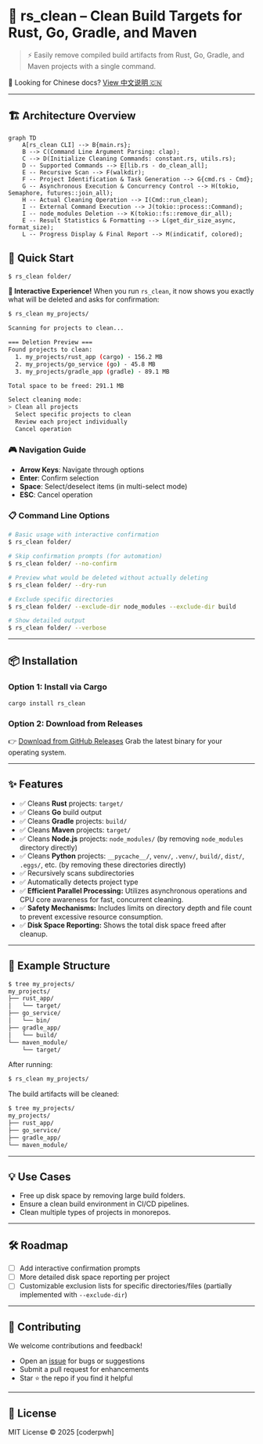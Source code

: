 # 🧹 rs_clean – Clean Build Targets for Rust, Go, Gradle, and Maven

> ⚡ Easily remove compiled build artifacts from Rust, Go, Gradle, and Maven projects with a single command.

📘 Looking for Chinese docs? [View 中文说明 🇨🇳](./README_zh.md)


---

## 🏗️ Architecture Overview

```mermaid
graph TD
    A[rs_clean CLI] --> B{main.rs};
    B --> C(Command Line Argument Parsing: clap);
    C --> D(Initialize Cleaning Commands: constant.rs, utils.rs);
    D -- Supported Commands --> E[lib.rs - do_clean_all];
    E -- Recursive Scan --> F(walkdir);
    F -- Project Identification & Task Generation --> G{cmd.rs - Cmd};
    G -- Asynchronous Execution & Concurrency Control --> H(tokio, Semaphore, futures::join_all);
    H -- Actual Cleaning Operation --> I(Cmd::run_clean);
    I -- External Command Execution --> J(tokio::process::Command);
    I -- node_modules Deletion --> K(tokio::fs::remove_dir_all);
    E -- Result Statistics & Formatting --> L(get_dir_size_async, format_size);
    L -- Progress Display & Final Report --> M(indicatif, colored);
```

## 🚀 Quick Start

```bash
$ rs_clean folder/
```

**🎯 Interactive Experience!**
When you run `rs_clean`, it now shows you exactly what will be deleted and asks for confirmation:

```bash
$ rs_clean my_projects/

Scanning for projects to clean...

=== Deletion Preview ===
Found projects to clean:
  1. my_projects/rust_app (cargo) - 156.2 MB
  2. my_projects/go_service (go) - 45.8 MB
  3. my_projects/gradle_app (gradle) - 89.1 MB

Total space to be freed: 291.1 MB

Select cleaning mode:
> Clean all projects
  Select specific projects to clean
  Review each project individually
  Cancel operation
```

### 🎮 Navigation Guide
- **Arrow Keys**: Navigate through options
- **Enter**: Confirm selection
- **Space**: Select/deselect items (in multi-select mode)
- **ESC**: Cancel operation

### 📋 Command Line Options

```bash
# Basic usage with interactive confirmation
$ rs_clean folder/

# Skip confirmation prompts (for automation)
$ rs_clean folder/ --no-confirm

# Preview what would be deleted without actually deleting
$ rs_clean folder/ --dry-run

# Exclude specific directories
$ rs_clean folder/ --exclude-dir node_modules --exclude-dir build

# Show detailed output
$ rs_clean folder/ --verbose
```

---

## 📦 Installation

### Option 1: Install via Cargo

```bash
cargo install rs_clean
```

### Option 2: Download from Releases

👉 [Download from GitHub Releases](https://github.com/pwh-pwh/rs_clean/releases)
Grab the latest binary for your operating system.

---

## ✨ Features

* ✅ Cleans **Rust** projects: `target/`
* ✅ Cleans **Go** build output
* ✅ Cleans **Gradle** projects: `build/`
* ✅ Cleans **Maven** projects: `target/`
* ✅ Cleans **Node.js** projects: `node_modules/` (by removing `node_modules` directory directly)
* ✅ Cleans **Python** projects: `__pycache__/`, `venv/`, `.venv/`, `build/`, `dist/`, `.eggs/`, etc. (by removing these directories directly)
* ✅ Recursively scans subdirectories
* ✅ Automatically detects project type
* ✅ **Efficient Parallel Processing:** Utilizes asynchronous operations and CPU core awareness for fast, concurrent cleaning.
* ✅ **Safety Mechanisms:** Includes limits on directory depth and file count to prevent excessive resource consumption.
* ✅ **Disk Space Reporting:** Shows the total disk space freed after cleanup.

---

## 📂 Example Structure

```bash
$ tree my_projects/
my_projects/
├── rust_app/
│   └── target/
├── go_service/
│   └── bin/
├── gradle_app/
│   └── build/
└── maven_module/
    └── target/
```

After running:

```bash
$ rs_clean my_projects/
```

The build artifacts will be cleaned:

```bash
$ tree my_projects/
my_projects/
├── rust_app/
├── go_service/
├── gradle_app/
└── maven_module/
```

---

## 💡 Use Cases

* Free up disk space by removing large build folders.
* Ensure a clean build environment in CI/CD pipelines.
* Clean multiple types of projects in monorepos.

---

## 🛠 Roadmap

* [ ] Add interactive confirmation prompts
* [ ] More detailed disk space reporting per project
* [ ] Customizable exclusion lists for specific directories/files (partially implemented with `--exclude-dir`)

---

## 🤝 Contributing

We welcome contributions and feedback!

* Open an [issue](https://github.com/pwh-pwh/rs_clean/issues) for bugs or suggestions
* Submit a pull request for enhancements
* Star ⭐ the repo if you find it helpful

---

## 📄 License

MIT License © 2025 \[coderpwh]

